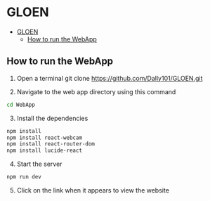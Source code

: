 # GLOEN
- [GLOEN](#gloen)
  - [How to run the WebApp](#how-to-run-the-webapp)

## How to run the WebApp

1. Open a terminal 
git clone https://github.com/Dally101/GLOEN.git

2. Navigate to the web app directory using this command 

```sh
cd WebApp
```

3. Install the dependencies 

```sh
npm install
npm install react-webcam
npm install react-router-dom
npm install lucide-react  
```

4. Start the server 

```sh
npm run dev
```

5. Click on the link when it appears to view the website
